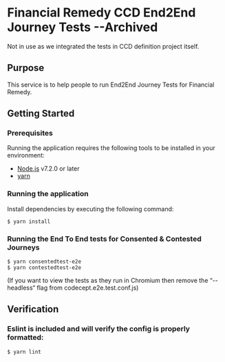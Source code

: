 
# Financial Remedy CCD End2End Journey Tests --Archived 
Not in use as we integrated the tests in CCD definition project itself.

## Purpose

This service is to help people to run End2End Journey Tests for Financial Remedy.

## Getting Started

### Prerequisites

Running the application requires the following tools to be installed in your environment:

  * [Node.js](https://nodejs.org/) v7.2.0 or later
  * [yarn](https://yarnpkg.com/)

### Running the application

Install dependencies by executing the following command:

 ```
$ yarn install
 ```

### Running the End To End tests for Consented & Contested Journeys

 ```
$ yarn consentedtest-e2e
$ yarn contestedtest-e2e
 ```

(If you want to view the tests as they run in Chromium then remove the “--headless“ flag from codecept.e2e.test.conf.js)

## Verification

### Eslint is included and will verify the config is properly formatted:

`$ yarn lint`
